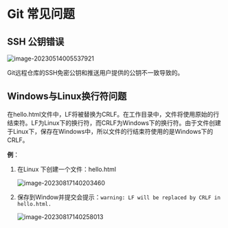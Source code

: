 # Git 常见问题

## SSH 公钥错误

![image-20230514005537921](https://cdn.jsdelivr.net/gh/letengzz/Two-C@main/img/Java/202305140114775.png)

Git远程仓库的SSH免密公钥和推送用户提供的公钥不一致导致的。

## Windows与Linux换行符问题

在hello.html文件中，LF将被替换为CRLF。在工作目录中，文件将使用原始的行结束符。LF为Linux下的换行符，而CRLF为Windows下的换行符。由于文件创建于Linux下，保存在Windows中，所以文件的行结束符使用的是Windows下的CRLF。

**例**：

1. 在Linux 下创建一个文件：hello.html

   ![image-20230817140203460](https://cdn.jsdelivr.net/gh/letengzz/Two-C@main/img/202308171402617.png)

2. 保存到Window并提交会提示：`warning: LF will be replaced by CRLF in hello.html.`

   ![image-20230817140258013](https://cdn.jsdelivr.net/gh/letengzz/Two-C@main/img/202308171402114.png)

